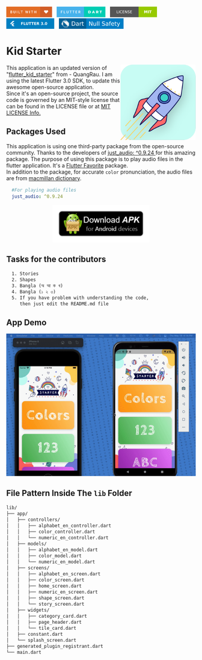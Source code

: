 <img src="screenshots/badges/built-with-love.svg" height="28px"/>&nbsp;&nbsp;
<img src="screenshots/badges/flutter-dart.svg" height="28px" />&nbsp;&nbsp;
<a href="https://choosealicense.com/licenses/mit/" target="_blank"><img src="screenshots/badges/license-MIT.svg" height="28px" /></a>&nbsp;&nbsp;
<img src="screenshots/badges/Flutter-3.svg" height="28px" />&nbsp;&nbsp;
<img src="screenshots/badges/dart-null_safety-blue.svg" height="28px"/>

# Kid Starter

<img align="right" src="screenshots/store_icons/playstore.png" height="200"></img>
This application is an updated version of "[flutter_kid_starter](https://github.com/quangrau/flutter_kid_starter)" from - QuangRau. I am using the latest Flutter 3.0 SDK, to update this awesome open-source application.<br>
Since it's an open-source project, the source code is governed by an MIT-style license that can be found in the LICENSE file or at <a href = "https://choosealicense.com/licenses/mit/">MIT LICENSE Info.</a>

## Packages Used

This application is using one third-party package from the open-source community. Thanks to the developers of <a href = "https://pub.dev/packages/just_audio">just_audio: ^0.9.24 </a> for this amazing package. The purpose of using this package is to play audio files in the flutter application. It's a <a href = "https://docs.flutter.dev/development/packages-and-plugins/favorites">Flutter Favorite</a> package.<br>
In addition to the package, for accurate `color` pronunciation, the audio files are from <a href = "https://www.macmillandictionary.com/">macmillan dictionary</a>.

```yaml
  #For playing audio files
  just_audio: ^0.9.24
```

 <p align="center">
    <a href="https://drive.google.com/file/d/19eJZsr0iSXUbuKd6pZLurC1zwUqFAPXY/view?usp=sharing" target="_blank"><img src="screenshots/download_apk/download.png" height="100" ></img></a>
  </p>

## Tasks for the contributors
```
  1. Stories
  2. Shapes 
  3. Bangla (অ আ ক খ)
  4. Bangla (১ ২ ৩)
  5. If you have problem with understanding the code, 
     then just edit the README.md file
```

## App Demo

<p align="center"><img src="screenshots/gif/demo.gif"></p>

## File Pattern Inside The `lib` Folder

```
lib/
├── app/
│   ├── controllers/
│   │   ├── alphabet_en_controller.dart
│   │   ├── color_controller.dart
│   │   └── numeric_en_controller.dart
│   ├── models/
│   │   ├── alphabet_en_model.dart
│   │   ├── color_model.dart
│   │   └── numeric_en_model.dart
│   ├── screens/
│   │   ├── alphabet_en_screen.dart
│   │   ├── color_screen.dart
│   │   ├── home_screen.dart
│   │   ├── numeric_en_screen.dart
│   │   ├── shape_screen.dart
│   │   └── story_screen.dart
│   ├── widgets/
│   │   ├── category_card.dart
│   │   ├── page_header.dart
│   │   └── tile_card.dart
│   ├── constant.dart
│   └── splash_screen.dart
├── generated_plugin_registrant.dart
└── main.dart
```
